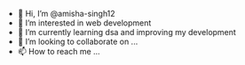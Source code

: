 - 👋 Hi, I’m @amisha-singh12
- 👀 I’m interested in web development
- 🌱 I’m currently learning dsa and improving my development
- 💞️ I’m looking to collaborate on ...
- 📫 How to reach me ...

<!---
amisha-singh12/amisha-singh12 is a ✨ special ✨ repository because its `README.md` (this file) appears on your GitHub profile.
You can click the Preview link to take a look at your changes.
--->
